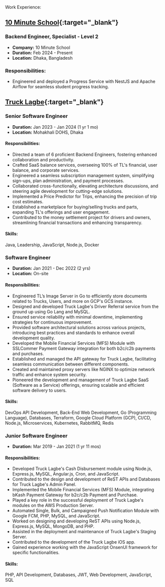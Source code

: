<!-- ---
# don't change
type: misc

# change these
jobTitle: Senior Software Engineer
name: Masum Osman Khan
bio: false
icon: ":coffee:"
--- -->

Work Experience:
## [10 Minute School](https://10minuteschool.com/){:target="_blank"}
### Backend Engineer, Specialist - Level 2
- **Company:** 10 Minute School
- **Duration:** Feb 2024 - Present
- **Location:** Dhaka, Bangladesh
  
### Responsibilities:
- Engineered and deployed a Progress Service with NestJS and Apache Airflow for seamless student progress tracking.


## [Truck Lagbe](https://trucklagbe.com/shipper){:target="_blank"}

### Senior Software Engineer
- **Duration:** Jan 2023 - Jan 2024 (1 yr 1 mo)
- **Location:** Mohakhali DOHS, Dhaka
  
#### Responsibilities:
- Directed a team of 6 proficient Backend Engineers, fostering enhanced collaboration and productivity.
- Crafted SaaS balance services, overseeing 100% of TL's financial, user balance, and corporate services.
- Engineered a seamless subscription management system, simplifying sign-ups, plan administration, and payment processes.
- Collaborated cross-functionally, elevating architecture discussions, and steering agile development for cutting-edge solutions.
- Implemented a Price Predictor for Trips, enhancing the precision of trip cost estimates.
- Established a marketplace for buying/selling trucks and parts, expanding TL's offerings and user engagement.
- Contributed to the money settlement project for drivers and owners, streamlining financial transactions and enhancing transparency.

#### Skills:
Java, Leadership, JavaScript, Node.js, Docker

### Software Engineer
- **Duration:** Jan 2021 - Dec 2022 (2 yrs)
- **Location:** On-site

#### Responsibilities:
- Engineered TL’s Image Server in Go to efficiently store documents related to Trucks, Users, and more on GCP's GCS instance.
- Designed and developed Truck Lagbe's Driver Referral service from the ground up using Go Lang and MySQL.
- Ensured service reliability with minimal downtime, implementing strategies for continuous improvement.
- Provided software architectural solutions across various projects, introducing best practices and standards to enhance overall development quality.
- Developed the Mobile Financial Services (MFS) Module with SSLCommer Payment Gateway integration for both b2c/c2b payments and purchases.
- Established and managed the API gateway for Truck Lagbe, facilitating seamless communication between different components.
- Created and maintained proxy servers like NGINX to optimize network traffic and enhance system security.
- Pioneered the development and management of Truck Lagbe SaaS (Software as a Service) offerings, ensuring scalable and efficient software delivery to users.

#### Skills:

DevOps API Development, Back-End Web Development, Go (Programming Language), Databases, Terraform, Google Cloud Platform (GCP), CI/CD, Node.js, Microservices, Kubernetes, RabbitMQ, Redis


### Junior Software Engineer
- **Duration:** Mar 2019 - Jan 2021 (1 yr 11 mos)

#### Responsibilities:
- Developed Truck Lagbe's Cash Disbursement module using Node.js, Express.js, MySQL, Angular.js, Cron, and JavaScript.
- Contributed to the design and development of ReST APIs and Databases for Truck Lagbe's Admin Panel.
- Implemented the Mobile Financial Services (MFS) Module, integrating bKash Payment Gateway for b2c/c2b Payment and Purchase.
- Played a key role in the successful deployment of Truck Lagbe's modules on the AWS Production Server.
- Automated Single, Bulk, and Campaigned Push Notification Module with Google FCM, PHP, MySQL, and JavaScript.
- Worked on designing and developing ReST APIs using Node.js, Express.js, MySQL, MongoDB, and PHP.
- Assisted in the deployment and maintenance of Truck Lagbe's Staging Server.
- Contributed to the development of the Truck Lagbe iOS app.
- Gained experience working with the JavaScript OnsenUI framework for specific functionalities.

#### Skills:

PHP, API Development, Databases, JWT, Web Development, JavaScript, SQL
